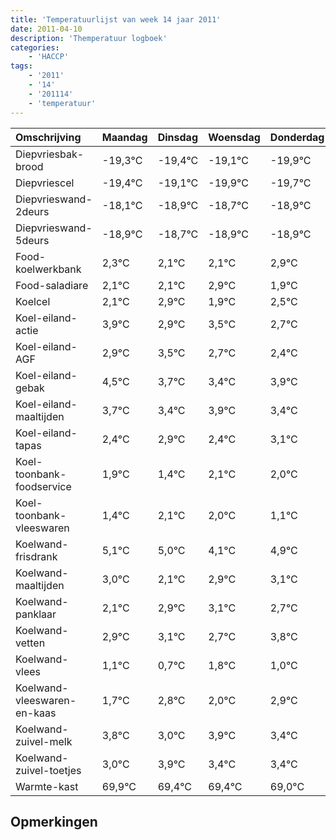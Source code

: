 ```yaml
---
title: 'Temperatuurlijst van week 14 jaar 2011'
date: 2011-04-10
description: 'Themperatuur logboek'
categories:
    - 'HACCP'
tags:
    - '2011'
    - '14'
    - '201114'
    - 'temperatuur'
---
```

|Omschrijving|Maandag|Dinsdag|Woensdag|Donderdag|Vrijdag|Zaterdag|Zondag|
|:---|:---|:---|:---|:---|:---|:---|:---|
|Diepvriesbak-brood|-19,3°C|-19,4°C|-19,1°C|-19,9°C|-19,7°C|-19,9°C|-19,9°C|
|Diepvriescel|-19,4°C|-19,1°C|-19,9°C|-19,7°C|-19,9°C|-19,9°C|-19,1°C|
|Diepvrieswand-2deurs|-18,1°C|-18,9°C|-18,7°C|-18,9°C|-18,9°C|-18,1°C|-19,1°C|
|Diepvrieswand-5deurs|-18,9°C|-18,7°C|-18,9°C|-18,9°C|-18,1°C|-19,1°C|-18,5°C|
|Food-koelwerkbank|2,3°C|2,1°C|2,1°C|2,9°C|1,9°C|2,5°C|1,7°C|
|Food-saladiare|2,1°C|2,1°C|2,9°C|1,9°C|2,5°C|1,7°C|1,4°C|
|Koelcel|2,1°C|2,9°C|1,9°C|2,5°C|1,7°C|1,4°C|1,9°C|
|Koel-eiland-actie|3,9°C|2,9°C|3,5°C|2,7°C|2,4°C|2,9°C|2,4°C|
|Koel-eiland-AGF|2,9°C|3,5°C|2,7°C|2,4°C|2,9°C|2,4°C|3,1°C|
|Koel-eiland-gebak|4,5°C|3,7°C|3,4°C|3,9°C|3,4°C|4,1°C|4,0°C|
|Koel-eiland-maaltijden|3,7°C|3,4°C|3,9°C|3,4°C|4,1°C|4,0°C|3,1°C|
|Koel-eiland-tapas|2,4°C|2,9°C|2,4°C|3,1°C|3,0°C|2,1°C|2,9°C|
|Koel-toonbank-foodservice|1,9°C|1,4°C|2,1°C|2,0°C|1,1°C|1,9°C|2,1°C|
|Koel-toonbank-vleeswaren|1,4°C|2,1°C|2,0°C|1,1°C|1,9°C|2,1°C|1,7°C|
|Koelwand-frisdrank|5,1°C|5,0°C|4,1°C|4,9°C|5,1°C|4,7°C|5,8°C|
|Koelwand-maaltijden|3,0°C|2,1°C|2,9°C|3,1°C|2,7°C|3,8°C|3,0°C|
|Koelwand-panklaar|2,1°C|2,9°C|3,1°C|2,7°C|3,8°C|3,0°C|3,9°C|
|Koelwand-vetten|2,9°C|3,1°C|2,7°C|3,8°C|3,0°C|3,9°C|3,4°C|
|Koelwand-vlees|1,1°C|0,7°C|1,8°C|1,0°C|1,9°C|1,4°C|1,4°C|
|Koelwand-vleeswaren-en-kaas|1,7°C|2,8°C|2,0°C|2,9°C|2,4°C|2,4°C|2,0°C|
|Koelwand-zuivel-melk|3,8°C|3,0°C|3,9°C|3,4°C|3,4°C|3,0°C|3,5°C|
|Koelwand-zuivel-toetjes|3,0°C|3,9°C|3,4°C|3,4°C|3,0°C|3,5°C|2,4°C|
|Warmte-kast|69,9°C|69,4°C|69,4°C|69,0°C|69,5°C|68,4°C|69,0°C|

## Opmerkingen


